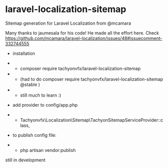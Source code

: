 # laravel-localization-sitemap
Sitemap generation for Laravel Localization from @mcamara

Many thanks to jaumesala for his code! He made all the effort here.
Check https://github.com/mcamara/laravel-localization/issues/48#issuecomment-332744555

* installation
* * composer require tachyonvfx/laravel-localization-sitemap
* * (had to do composer require tachyonvfx/laravel-localization-sitemap @stable )
* * still much to learn :)

* add provider to config/app.php
* * Tachyonvfx\Localization\Sitemap\TachyonSitemapServiceProvider::class,

* to publish config file:
* * php artisan vendor:publish


still in development
